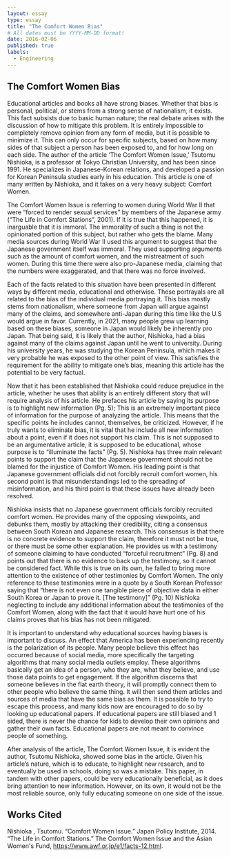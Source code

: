 ```yaml
---
layout: essay
type: essay
title: "The Comfort Women Bias"
# All dates must be YYYY-MM-DD format!
date: 2016-02-06
published: true
labels:
  - Engineering
---
```



## The Comfort Women Bias
Educational articles and books all have strong biases. Whether that bias is personal, political, or stems from a strong sense of nationalism, it exists. This fact subsists due to basic human nature; the real debate arises with the discussion of how to mitigate this problem. It is entirely impossible to completely remove opinion from any form of media, but it is possible to minimize it. This can only occur for specific subjects, based on how many sides of that subject a person has been exposed to, and for how long on each side. The author of the article ‘The Comfort Women Issue,’ Tsutomu Nishioka, is a professor at Tokyo Christian University, and has been since 1991. He specializes in Japanese-Korean relations, and developed a passion for Korean Peninsula studies early in his education. This article is one of many written by Nishioka, and it takes on a very heavy subject: Comfort Women.

The Comfort Women Issue is referring to women during World War II that were “forced to render sexual services” by members of the Japanese army (“The Life in Comfort Stations”, 2001). If it is true that this happened, it is inarguable that it is immoral. The immorality of such a thing is not the opinionated portion of this subject, but rather who gets the blame. Many media sources during World War II used this argument to suggest that the Japanese government itself was immoral. They used supporting arguments such as the amount of comfort women, and the mistreatment of such women. During this time there were also pro-Japanese media, claiming that the numbers were exaggerated, and that there was no force involved. 

Each of the facts related to this situation have been presented in different ways by different media, educational and otherwise. These portrayals are all related to the bias of the individual media portraying it. This bias mostly stems from nationalism, where someone from Japan will argue against many of the claims, and somewhere anti-Japan during this time like the U.S would argue in favor. Currently, in 2021, many people grew up learning based on these biases, someone in Japan would likely be inherently pro Japan. That being said, it is likely that the author, Nishioka, had a bias against many of the claims against Japan until he went to university. During his university years, he was studying the Korean Peninsula, which makes it very probable he was exposed to the other point of view. This satisfies the requirement for the ability to mitigate one’s bias, meaning this article has the potential to be very factual. 

Now that it has been established that Nishioka could reduce prejudice in the article, whether he uses that ability is an entirely different story that will require analysis of his article. He prefaces his article by saying its purpose is to highlight new information (Pg. 5); This is an extremely important piece of information for the purpose of analyzing the article. This means that the specific points he includes cannot, themselves, be criticized. However, if he truly wants to eliminate bias, it is vital that he include all new information about a point, even if it does not support his claim. This is not supposed to be an argumentative article, it is supposed to be educational, whose purpose is to “illuminate the facts” (Pg. 5). Nishioka has three main relevant points to support the claim that the Japanese government should not be blamed for the injustice of Comfort Women. His leading point is that Japanese government officials did not forcibly recruit comfort women, his second point is that misunderstandings led to the spreading of misinformation, and his third point is that these issues have already been resolved. 

Nishioka insists that no Japanese government officials forcibly recruited comfort women. He provides many of the opposing viewpoints, and debunks them, mostly by attacking their credibility, citing a consensus between South Korean and Japanese research. This consensus is that there is no concrete evidence to support the claim, therefore it must not be true, or there must be some other explanation. He provides us with a testimony of someone claiming to have conducted “forceful recruitment” (Pg. 8) and points out that there is no evidence to back up the testimony, so it cannot be considered fact. While this is true on its own, he failed to bring more attention to the existence of other testimonies by Comfort Women. The only reference to these testimonies were in a quote by a South Korean Professor saying that “there is not even one tangible piece of objective data in either South Korea or Japan to prove it. [The testimony]” (Pg. 10) Nishioka neglecting to include any additional information about the testimonies of the Comfort Women, along with the fact that it would have hurt one of his claims proves that his bias has not been mitigated. 

It is important to understand why educational sources having biases is important to discuss. An effect that America has been experiencing recently is the polarization of its people. Many people believe this effect has occurred because of social media, more specifically the targeting algorithms that many social media outlets employ.  These algorithms basically get an idea of a person, who they are, what they believe, and use those data points to get engagement. If the algorithm discerns that someone believes in the flat earth theory, it will promptly connect them to other people who believe the same thing. It will then send them articles and sources of media that have the same bias as them. It is possible to try to escape this process, and many kids now are encouraged to do so by looking up educational papers. If educational papers are still biased and 1 sided, there is never the chance for kids to develop their own opinions and gather their own facts. Educational papers are not meant to convince people of something.
  
After analysis of the article, The Comfort Women Issue, it is evident the author, Tsutomu Nishioka, showed some bias in the article. Given his article’s nature, which is to educate, to highlight new research, and to eventually be used in schools, doing so was a mistake. This paper, in tandem with other papers, could be very educationally beneficial, as it does bring attention to new information. However, on its own, it would not be the most reliable source, only fully educating someone on one side of the issue. 

## Works Cited
Nishioka , Tsutomu. “Comfort Women Issue.” Japan Policy Institute, 2014.
“The Life in Comfort Stations.” The Comfort Women Issue and the Asian Women's Fund, https://www.awf.or.jp/e1/facts-12.html.


